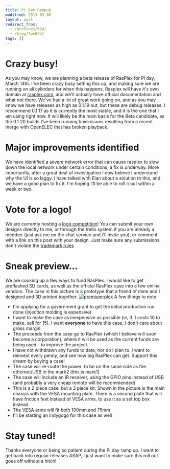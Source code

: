 ```yaml
---
title: Pi Day Rampup
modified: 2013-03-06
layout: post
redirect_from:
  - /archives/624/
  - /blog/?p=624/
tags: []
---
```



Crazy busy!
===========

As you may know, we are planning a beta release of RasPlex for Pi day, March 14th. I've been crazy busy setting this up, and making sure we are running on all cylinders for when this happens. Rasplex will have it's own domain at [rasplex.com](http://www.rasplex.com), and we'll actually have official documentation and what not there. We've had a lot of great work going on, and as you may know we have releases as high as 0.1.19 out, but these are debug releases. I recommend 0.1.17 as it is currently the most stable, and it is the one that I am using right now. It will likely be the main basis for the Beta candidate, as the 0.1.20 builds I've been running have issues resulting from a recent merge with OpenELEC that has broken playback.

Major improvements identified
=============================

We have identified a severe network error that can cause rasplex to slow down the local network under certain conditions, a fix is underway. More importantly, after a great deal of investigation I now believe I understand why the UI is so laggy. I have talked with Elan about a solution to this, and we have a good plan to fix it. I'm hoping I'll be able to roll it out within a week or two.

Vote for a logo!
================

We are currently hosting a [logo competition](https://trello.com/board/rasplex-com/51332020cc5f0f487e00770b)! You can submit your own designs directly to me, or through the trello system if you are already a member (just ask me on the chat service and i'll invite you), or comment with a link on this post with your design. Just make sure any submissions don't violate the [trademark rules](http://www.raspberrypi.org/trademark-rules)

Sneak preview...
================

We are cooking up a few ways to fund RasPlex. I would like to get preflashed SD cards, as well as the official RasPlex case into a few online vendors. The case in this picture is a prototype that a friend of mine and I designed and 3D printed together. [![](http://blog.srvthe.net/wp-content/uploads/2013/03/premiumrplex-300x218.jpg "premiumrplex")](http://blog.srvthe.net/wp-content/uploads/2013/03/premiumrplex.jpg) A few things to note:

-   I'm applying for a government grant to get the initial production run done (injection molding is expensive)
-   I want to make the case as inexpensive as possible (ie, if it costs 10 to make, sell for 15). I want **everyone** to have this case, I don't care about gross margin.
-   The proceeds from the case go to RasPlex (which I believe will soon become a corporation), where it will be used as the current funds are being used - to improve the project.
-   I have not withdrawn any funds to date, nor do I plan to. I want to reinvest every penny, and see how big RasPlex can get. Support this dream by buying a case!
-   The case will re-route the power  to be on the same side as the ethernet/USB in the mark2 (this is mark1)
-   The case will include an IR receiver, using the GPIO pins instead of USB (and probably a very cheap remote will be recommended)
-   This is a 2 piece case, but a 3 piece kit. Shown in the picture is the main chassis with the VESA mounting plate. There is a second plate that will have friction feet instead of VESA arms, to use it as a set top box instead.
-   The VESA arms will fit both 100mm and 75mm
-   I'll be starting an indygogo for this case as well

Stay tuned!
===========

Thanks everyone or being so patient during the Pi day ramp up. I want to get back into regular releases ASAP, I just want to make sure this roll out goes off without a hitch!
